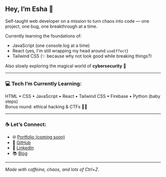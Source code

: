 ## Hey, I’m Esha 👋

Self-taught web developer on a mission to turn chaos into code — one project, one bug, one breakthrough at a time.

Currently learning the foundations of:
- JavaScript (one console.log at a time)
- React (yes, I'm still wrapping my head around `useEffect`)
- Tailwind CSS (✨ because why not look good while breaking things?)

Also slowly exploring the magical world of **cybersecurity** 🔐  

---

### 💻 Tech I’m Currently Learning:
HTML • CSS • JavaScript • React • Tailwind CSS • Firebase • Python (baby steps)  
Bonus round: ethical hacking & CTFs 🕵️‍♀️

---

### ☕ Let’s Connect:
- 🌐 [Portfolio (coming soon)](#)
- 🐙 [GitHub](https://github.com/BuildWithEsha)
- 💼 [LinkedIn](https://linkedin.com/in/esha-codeandchaos)
- 📚 [Blog](https://codewithesha.hashnode.dev)

---

*Made with caffeine, chaos, and lots of Ctrl+Z.*
